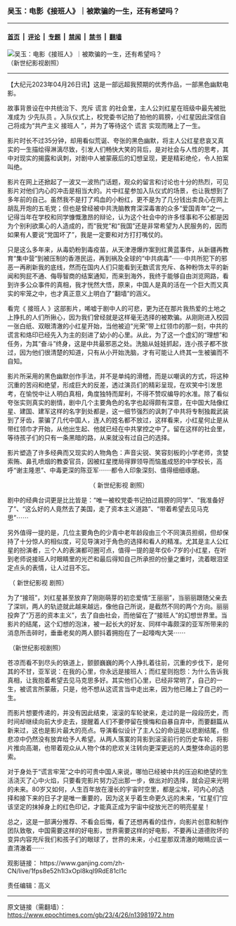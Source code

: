 ### 吴玉：电影《接班人》｜被欺骗的一生，还有希望吗？

---

#### [首页](../../../..?n13981972) &nbsp;|&nbsp; [评论](../../../../../epoch-comment?n13981972) &nbsp;|&nbsp; [专题](../../../../../epoch-special?n13981972) &nbsp;|&nbsp; [禁闻](../../../../../epoch-news?n13981972) &nbsp;|&nbsp; [禁书](../../../../../books?n13981972) &nbsp;|&nbsp; [翻墙](https://github.com/gfw-breaker/nogfw/blob/master/README.md?n13981972)


<div><img alt="吴玉：电影《接班人》｜被欺骗的一生，还有希望吗？" class="attachment-djy_600_400 size-djy_600_400 wp-post-image" src="https://i.epochtimes.com/assets/uploads/2023/04/id13982031-1.-600x400.jpeg"/>
<div class="caption">
 （新世纪影视剧照）
</div></div><hr/><div class="post_content" id="artbody" itemprop="articleBody">
 <!-- article content begin -->
 <p>
  【大纪元2023年04月26日讯】这是一部远超我预期的优秀作品，一部黑色幽默电影。
 </p>
 <p>
  故事背景设在中共统治下、充斥
  <ok href="https://www.epochtimes.com/gb/tag/%E8%B0%8E%E8%A8%80.html">
   谎言
  </ok>
  的社会里，主人公刘红星在班级中最先被批准成为
  <ok href="https://www.epochtimes.com/gb/tag/%E5%B0%91%E5%85%88%E9%98%9F%E5%91%98.html">
   少先队员
  </ok>
  。入队仪式上，校党委书记拍了拍他的肩膀，小红星因此深信自己将成为“共产主义
  <ok href="https://www.epochtimes.com/gb/tag/%E6%8E%A5%E7%8F%AD%E4%BA%BA.html">
   接班人
  </ok>
  ”，并为了等待这个
  <ok href="https://www.epochtimes.com/gb/tag/%E8%B0%8E%E8%A8%80.html">
   谎言
  </ok>
  实现而赌上了一生。
 </p>
 <p>
  影片时长不过35分钟，却用看似荒诞、夸张的黑色幽默，将主人公红星悲哀又真实的一生描绘得淋漓尽致，引发人们畅快大笑的背后，是对社会与人性的思考，其中对现实的揭露和讽刺，对剧中人被蒙蔽后的幻想呈现，更是精彩绝伦，令人拍案叫绝。
 </p>
 <p>
  影片在网上还掀起了一波又一波热门话题，观众的留言和讨论也十分的热烈，可见影片对他们内心的冲击是相当大的。片中红星参加入队仪式的场景，也让我想到了多年前的自己。虽然我不是打了鸡血的小粉红，更不是为了几分钱出卖良心在网上胡乱开炮的五毛党；但也是曾经被中共洗脑教育深深毒害的众多“爱国青年”之一。记得当年在学校和同学慷慨激昂的辩论，认为这个社会中的许多怪事和不公都是因为个别利欲熏心的人造成的，而“我党”和“我国”还是非常希望为人民服务的，因而如果有人要说“党国坏了”，我是一定要和对方打打嘴仗的。
 </p>
 <p>
  只是这么多年来，从毒奶粉到毒疫苗，从天津港爆炸案到红黄蓝事件，从新疆再教育“集中营”到被压制的香港民运，再到祸及全球的“中共病毒”⋯⋯中共所犯下的邪恶一再刷新我的底线，然而在国内人们只能看到无数谎言充斥、各种粉饰太平的新闻和狗屁不通、侮辱智商的结案通知，而来到海外，我终于能够自由浏览网路，看到许多公众事件的真相，我才恍然大悟，原来，中国人是真的活在一个巨大而又真实的牢笼之中，也才真正意义上明白了“翻墙”的涵义。
 </p>
 <p>
  看完《
  <ok href="https://www.epochtimes.com/gb/tag/%E6%8E%A5%E7%8F%AD%E4%BA%BA.html">
   接班人
  </ok>
  》这部影片，唏嘘于剧中人的可悲，更为还在那片我热爱的土地之上挣扎的人们所揪心，因为我们曾经就是这样毫无选择的被欺骗。从刚刚进入校园一张白纸、双眼清澈的小红星开始，当他被迫“光荣”带上红领巾的那一刻，中共的谎言和烙印已经先入为主的刻进了幼小的心里。从此，为了这一个虚幻的“理想”和任务，为其“奋斗”终身，这是中共最邪恶之处。洗脑从娃娃抓起，连小孩子都不放过，因为他们很清楚的知道，只有从小开始洗脑，才有可能让人终其一生被骗而不自知。
 </p>
 <p>
  影片所采用的黑色幽默创作手法，并不是单纯的滑稽，而是以嘲讽的方式，将这种沉重的苦闷和绝望，形成巨大的反差，透过演员们的精彩呈现，在欢笑中引发思考，在愉悦中让人明白真相，角度独特而犀利，不得不赞叹编导的水准。除了看似夸张实则真实的剧情，剧中几个主要角色的名字也起得颇有深意，在中国大陆像红星、建国、建军这样的名字到处都是，这一细节强烈的讽刺了中共将专制独裁武装到了牙齿，蒙骗了几代中国人，连人的姓名都不放过，这样看来，小红星何止是从带红领巾才开始，从他出生起、他就已经在中共掌控之中了。留在这样的社会里，等待孩子们的只有一条黑暗的路，从来就没有过自己的选择。
 </p>
 <p>
  影片塑造了许多经典而又现实的人物角色：声音尖锐、笑容刻板的小学老师，贪婪索贿、鼻孔喷烟的教委官员，因被红星搅局得罪领导而恼羞成怒的中学校长，高呼“谢主隆恩”、中毒更深的陈亚军⋯⋯都令人印象深刻、值得细细琢磨。
 </p>
 <p style="text-align: center;">
  <ok href="https://i.epochtimes.com/assets/uploads/2023/04/id13982061-a7814db31d3fa3246504f57047349fc0.jpeg">
   <img alt="" class="alignnone size-large wp-image-13982061" src="https://i.epochtimes.com/assets/uploads/2023/04/id13982061-a7814db31d3fa3246504f57047349fc0-600x400.jpeg"/>
  </ok>
  （
  <ok href="https://www.epochtimes.com/gb/tag/%E6%96%B0%E4%B8%96%E7%BA%AA%E5%BD%B1%E8%A7%86.html">
   新世纪影视
  </ok>
  剧照）
 </p>
 <p>
  剧中的经典台词更是比比皆是：“唯一被校党委书记拍过肩膀的同学”、“我准备好了”、“这么好的人竟然去了美国，走了资本主义道路”、“带着希望去见马克思”⋯⋯
 </p>
 <p>
  另外值得一提的是，几位主要角色的少青中老年龄段由三个不同演员担纲，但却保持了十分惊人的相似度，可见导演对于角色的选择和看人的精准。尤其是主人公红星的扮演者，三个人的表演都可圈可点，值得一提的是年仅6-7岁的小红星，在听到老师说接班人时眼睛里的光芒和最后得知自己所承担的份量之重时，流着眼泪坚定点头的表情，让人过目不忘。
 </p>
 <p>
  <ok href="https://i.epochtimes.com/assets/uploads/2023/04/id13982064-3..jpeg">
   <img alt="" class="alignnone size-large wp-image-13982064" src="https://i.epochtimes.com/assets/uploads/2023/04/id13982064-3.-600x400.jpeg"/>
  </ok>
  （
  <ok href="https://www.epochtimes.com/gb/tag/%E6%96%B0%E4%B8%96%E7%BA%AA%E5%BD%B1%E8%A7%86.html">
   新世纪影视
  </ok>
  剧照）
 </p>
 <p>
  为了“接班”，刘红星甚至放弃了刚刚萌芽的初恋爱情“王丽丽”，当丽丽跟随父亲去了深圳，两人的轨迹就此越来越远，像他自己所说，是截然不同的两个方向。丽丽投奔了“万恶的资本主义”，去了自由社会，而他留在了“接班人”的幻想世界里。当影片的结尾，这个幻想的泡沫，被一起长大的好友、同样中毒颇深的亚军所带来的消息所击碎时，垂垂老矣的两人颤抖着拥抱在了一起嚎啕大哭⋯⋯
 </p>
 <p>
  <ok href="https://i.epochtimes.com/assets/uploads/2023/04/id13982065-5.jpeg">
   <img alt="" class="size-large wp-image-13982065 aligncenter" src="https://i.epochtimes.com/assets/uploads/2023/04/id13982065-5-600x400.jpeg"/>
  </ok>
  （新世纪影视剧照）
 </p>
 <p>
  苍凉而看不到尽头的铁道上，颤颤巍巍的两个人挣扎着往前，沉重的步伐下，是何其的不甘，亚军说：在我的心里，你永远是接班人；而红星则抱怨：为什么告诉我真相，让我抱着希望去见马克思多好。其实他们心里，已经非常明了，自己的一生，被谎言所蒙蔽，只是，他不想从这谎言当中走出来，因为他已赌上了自己的一生。
 </p>
 <p>
  而影片想要传递的，并没有因此结束，滚滚的车轮驶来，走过的是一段段历史，而时间却继续向前大步走去，提醒着人们不要停留在懊悔和自暴自弃中，而要翻篇从新来过，这也是影片最大的亮点。导演看似设计了主人公的命运是以悲剧结尾，但悲凉中仍然没有放弃给予人希望。从两人落寞的背影到滚滚前行的历史车轮，将影片推向高潮，也带着观众从人物个体的悲欢关注转向更深更远的人类整体命运的思索。
 </p>
 <p>
  对于身处于“谎言牢笼”之中的可贵中国人来说，哪怕已经被中共的压迫和绝望的生活浇灭了心中火焰，只要看完影片努力迈出那一步，做出对的选择，就会迎来光明的未来。80岁又如何，人生百年放在漫长的宇宙时空里，都是尘埃，可内心的选择和接下来的日子才是唯一重要的，因为这关乎着生命更久远的未来，“红星们”应该坚定的抹掉身上的红色印记，才能真正成为宇宙中绽放光芒的明亮星星！
 </p>
 <p>
  总之，这是一部满分推荐、不看会后悔，看了还想再看的佳作，向影片创意和制作团队致敬，中国需要这样的好电影，世界需要这样的好电影，不要再让道德败坏的变异内容充斥我们和孩子们的眼球了，世界的未来，小红星那双清澈的眼睛应该一直清澈着⋯⋯
 </p>
 <p>
  观影链接：
  <ok href="https://www.ganjing.com/zh-CN/live/1fps8e52h1l3xOpl8kqI9RdE81cl1c">
   https://www.ganjing.com/zh-CN/live/1fps8e52h1l3xOpl8kqI9RdE81cl1c
  </ok>
 </p>
 <p>
  责任编辑：高义
 </p>
 <!-- article content end -->
 <div id="below_article_ad">
 </div>
</div>


---

原文链接（需翻墙）：https://www.epochtimes.com/gb/23/4/26/n13981972.htm